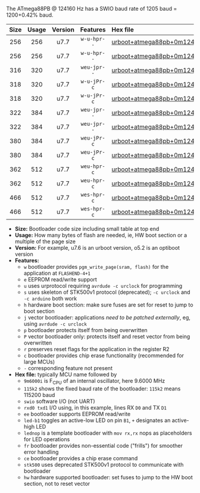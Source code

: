 The ATmega88PB @ 124160 Hz has a SWIO baud rate of 1205 baud = 1200+0.42% baud.

|Size|Usage|Version|Features|Hex file|
|:-:|:-:|:-:|:-:|:--|
|256|256|u7.7|`w-u-hpr--`|[urboot+atmega88pb+0m124160i++++1k2_swio_rxd0_txd1_led+b5_hw.hex](https://raw.githubusercontent.com/stefanrueger/urboot.hex/main/mcus/atmega88pb/internal_oscillator/fint+0m124160_Hz/br++++1k2_bps/urboot+atmega88pb+0m124160i++++1k2_swio_rxd0_txd1_led+b5_hw.hex)|
|256|256|u7.7|`w-u-hpr--`|[urboot+atmega88pb+0m124160i++++1k2_swio_rxd0_txd1_lednop_hw.hex](https://raw.githubusercontent.com/stefanrueger/urboot.hex/main/mcus/atmega88pb/internal_oscillator/fint+0m124160_Hz/br++++1k2_bps/urboot+atmega88pb+0m124160i++++1k2_swio_rxd0_txd1_lednop_hw.hex)|
|316|320|u7.7|`weu-jpr--`|[urboot+atmega88pb+0m124160i++++1k2_swio_rxd0_txd1_ee.hex](https://raw.githubusercontent.com/stefanrueger/urboot.hex/main/mcus/atmega88pb/internal_oscillator/fint+0m124160_Hz/br++++1k2_bps/urboot+atmega88pb+0m124160i++++1k2_swio_rxd0_txd1_ee.hex)|
|318|320|u7.7|`w-u-jPr-c`|[urboot+atmega88pb+0m124160i++++1k2_swio_rxd0_txd1_led+b5_fr_ce.hex](https://raw.githubusercontent.com/stefanrueger/urboot.hex/main/mcus/atmega88pb/internal_oscillator/fint+0m124160_Hz/br++++1k2_bps/urboot+atmega88pb+0m124160i++++1k2_swio_rxd0_txd1_led+b5_fr_ce.hex)|
|318|320|u7.7|`w-u-jPr-c`|[urboot+atmega88pb+0m124160i++++1k2_swio_rxd0_txd1_lednop_fr_ce.hex](https://raw.githubusercontent.com/stefanrueger/urboot.hex/main/mcus/atmega88pb/internal_oscillator/fint+0m124160_Hz/br++++1k2_bps/urboot+atmega88pb+0m124160i++++1k2_swio_rxd0_txd1_lednop_fr_ce.hex)|
|322|384|u7.7|`weu-jpr--`|[urboot+atmega88pb+0m124160i++++1k2_swio_rxd0_txd1_ee_led+b5.hex](https://raw.githubusercontent.com/stefanrueger/urboot.hex/main/mcus/atmega88pb/internal_oscillator/fint+0m124160_Hz/br++++1k2_bps/urboot+atmega88pb+0m124160i++++1k2_swio_rxd0_txd1_ee_led+b5.hex)|
|322|384|u7.7|`weu-jpr--`|[urboot+atmega88pb+0m124160i++++1k2_swio_rxd0_txd1_ee_lednop.hex](https://raw.githubusercontent.com/stefanrueger/urboot.hex/main/mcus/atmega88pb/internal_oscillator/fint+0m124160_Hz/br++++1k2_bps/urboot+atmega88pb+0m124160i++++1k2_swio_rxd0_txd1_ee_lednop.hex)|
|380|384|u7.7|`weu-jPr-c`|[urboot+atmega88pb+0m124160i++++1k2_swio_rxd0_txd1_ee_led+b5_fr_ce.hex](https://raw.githubusercontent.com/stefanrueger/urboot.hex/main/mcus/atmega88pb/internal_oscillator/fint+0m124160_Hz/br++++1k2_bps/urboot+atmega88pb+0m124160i++++1k2_swio_rxd0_txd1_ee_led+b5_fr_ce.hex)|
|380|384|u7.7|`weu-jPr-c`|[urboot+atmega88pb+0m124160i++++1k2_swio_rxd0_txd1_ee_lednop_fr_ce.hex](https://raw.githubusercontent.com/stefanrueger/urboot.hex/main/mcus/atmega88pb/internal_oscillator/fint+0m124160_Hz/br++++1k2_bps/urboot+atmega88pb+0m124160i++++1k2_swio_rxd0_txd1_ee_lednop_fr_ce.hex)|
|362|512|u7.7|`weu-hpr-c`|[urboot+atmega88pb+0m124160i++++1k2_swio_rxd0_txd1_ee_led+b5_fr_ce_hw.hex](https://raw.githubusercontent.com/stefanrueger/urboot.hex/main/mcus/atmega88pb/internal_oscillator/fint+0m124160_Hz/br++++1k2_bps/urboot+atmega88pb+0m124160i++++1k2_swio_rxd0_txd1_ee_led+b5_fr_ce_hw.hex)|
|362|512|u7.7|`weu-hpr-c`|[urboot+atmega88pb+0m124160i++++1k2_swio_rxd0_txd1_ee_lednop_fr_ce_hw.hex](https://raw.githubusercontent.com/stefanrueger/urboot.hex/main/mcus/atmega88pb/internal_oscillator/fint+0m124160_Hz/br++++1k2_bps/urboot+atmega88pb+0m124160i++++1k2_swio_rxd0_txd1_ee_lednop_fr_ce_hw.hex)|
|466|512|u7.7|`wes-hpr-c`|[urboot+atmega88pb+0m124160i++++1k2_swio_rxd0_txd1_ee_led+b5_fr_ce_stk500_hw.hex](https://raw.githubusercontent.com/stefanrueger/urboot.hex/main/mcus/atmega88pb/internal_oscillator/fint+0m124160_Hz/br++++1k2_bps/urboot+atmega88pb+0m124160i++++1k2_swio_rxd0_txd1_ee_led+b5_fr_ce_stk500_hw.hex)|
|466|512|u7.7|`wes-hpr-c`|[urboot+atmega88pb+0m124160i++++1k2_swio_rxd0_txd1_ee_lednop_fr_ce_stk500_hw.hex](https://raw.githubusercontent.com/stefanrueger/urboot.hex/main/mcus/atmega88pb/internal_oscillator/fint+0m124160_Hz/br++++1k2_bps/urboot+atmega88pb+0m124160i++++1k2_swio_rxd0_txd1_ee_lednop_fr_ce_stk500_hw.hex)|

- **Size:** Bootloader code size including small table at top end
- **Usage:** How many bytes of flash are needed, ie, HW boot section or a multiple of the page size
- **Version:** For example, u7.6 is an urboot version, o5.2 is an optiboot version
- **Features:**
  + `w` bootloader provides `pgm_write_page(sram, flash)` for the application at `FLASHEND-4+1`
  + `e` EEPROM read/write support
  + `u` uses urprotocol requiring `avrdude -c urclock` for programming
  + `s` uses skeleton of STK500v1 protocol (deprecated); `-c urclock` and `-c arduino` both work
  + `h` hardware boot section: make sure fuses are set for reset to jump to boot section
  + `j` vector bootloader: applications *need to be patched externally*, eg, using `avrdude -c urclock`
  + `p` bootloader protects itself from being overwritten
  + `P` vector bootloader only: protects itself and reset vector from being overwritten
  + `r` preserves reset flags for the application in the register R2
  + `c` bootloader provides chip erase functionality (recommended for large MCUs)
  + `-` corresponding feature not present
- **Hex file:** typically MCU name followed by
  + `9m6000i` is F<sub>CPU</sub> of an internal oscillator, here 9.6000 MHz
  + `115k2` shows the fixed baud rate of the bootloader: `115k2` means 115200 baud
  + `swio` software I/O (not UART)
  + `rxd0 txd1` I/O using, in this example, lines RX `D0` and TX `D1`
  + `ee` bootloader supports EEPROM read/write
  + `led-b1` toggles an active-low LED on pin `B1`, `+` designates an active-high LED
  + `lednop` is a template bootloader with `mov rx,rx` nops as placeholders for LED operations
  + `fr` bootloader provides non-essential code ("frills") for smoother error handling
  + `ce` bootloader provides a chip erase command
  + `stk500` uses deprecated STK500v1 protocol to communicate with bootloader
  + `hw` hardware supported bootloader: set fuses to jump to the HW boot section, not to reset vector
